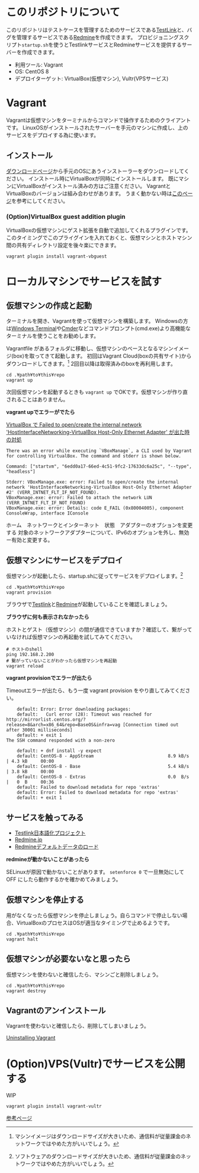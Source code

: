 # このリポジトリについて

このリポジトリはテストケースを管理するためのサービスである[TestLink](http://testlink.org)と、バグを管理するサービスである[Redmine](https://www.redmine.org)を作成できます。
プロビジョニングスクリプト`startup.sh`を使うとTestlinkサービスとRedmineサービスを提供するサーバーを作成できます。

- 利用ツール: Vagrant
- OS: CentOS 8
- デプロイターゲット: VirtualBox(仮想マシン), Vultr(VPSサービス)

# Vagrant

Vagrantは仮想マシンをターミナルからコマンドで操作するためのクライアントです。
LinuxOSがインストールされたサーバーを手元のマシンに作成し、上のサービスをデプロイする為に使います。

## インストール

[ダウンロードページ](https://www.vagrantup.com/downloads.html)から手元のOSにあうインストーラーをダウンロードしてください。
インストール時にVirtualBoxが同時にインストールします。
既にマシンにVirtualBoxがインストール済みの方はご注意ください。
VagrantとVirtualBoxのバージョンは組み合わせがあります。
うまく動かない時は[このページ](https://qiita.com/lunar_sword3/items/682fdd39c57a2319b83f)を参考にしてください。

### (Option)VirtualBox guest addition plugin

VirtualBoxの仮想マシンにゲスト拡張を自動で追加してくれるプラグインです。
このタイミングでこのプライグインを入れておくと、仮想マシンとホストマシン間の共有ディレクトリ設定を後々楽にできます。

```shell
vagrant plugin install vagrant-vbguest
```

# ローカルマシンでサービスを試す

## 仮想マシンの作成と起動

ターミナルを開き、Vagrantを使って仮想マシンを構築します。
Windowsの方は[Windows Terminal](https://www.microsoft.com/ja-jp/p/windows-terminal-preview/9n0dx20hk701?activetab=pivot:overviewtab)や[Cmder](https://cmder.net)などコマンドプロンプト(cmd.exe)より高機能なターミナルを使うことをお勧めします。

Vagrantfile があるフォルダに移動し、仮想マシンのベースとなるマシンイメージ(box)を取ってきて起動します。
初回はVagrant Cloud(boxの共有サイト)からダウンロードしてきます。[^1]
2回目以降は取得済みのboxを再利用します。

```shell
cd .¥path¥to¥this¥repo
vagrant up
```

次回仮想マシンを起動するときも `vagrant up` でOKです。仮想マシンが作り直されることはありません。

[^1]: マシンイメージはダウンロードサイズが大きいため、通信料が従量課金のネットワークではやめた方がいいでしょう。

**vagrant upでエラーがでたら**

[VirtualBox で Failed to open/create the internal network 'HostInterfaceNetworking-VirtualBox Host-Only Ethernet Adapter' が出た時の対処](https://qiita.com/ExA_DEV/items/ae80a7d767144c2e1992)

```shell
There was an error while executing `VBoxManage`, a CLI used by Vagrant
for controlling VirtualBox. The command and stderr is shown below.

Command: ["startvm", "6edd0a17-66ed-4c51-9fc2-17633dc6a25c", "--type", "headless"]

Stderr: VBoxManage.exe: error: Failed to open/create the internal network 'HostInterfaceNetworking-VirtualBox Host-Only Ethernet Adapter #2' (VERR_INTNET_FLT_IF_NOT_FOUND).
VBoxManage.exe: error: Failed to attach the network LUN (VERR_INTNET_FLT_IF_NOT_FOUND)
VBoxManage.exe: error: Details: code E_FAIL (0x80004005), component ConsoleWrap, interface IConsole
```

ホーム　ネットワークとインターネット　状態　アダプターのオプションを変更する
対象のネットワークアダプターについて、IPv6のオプションを外し、無効ー有効と変更する。

## 仮想マシンにサービスをデプロイ

仮想マシンが起動したら、startup.shに従ってサービスをデプロイします。[^2]

[^2]: ソフトウェアのダウンロードサイズが大きいため、通信料が従量課金のネットワークではやめた方がいいでしょう。

```shell
cd .¥path¥to¥this¥repo
vagrant provision
```

ブラウザで[Testlink](http://192.168.2.200:3001)と[Redmine](http://192.168.2.200:3000)が起動していることを確認しましょう。

**ブラウザに何も表示されなかったら**

ホストとゲスト（仮想マシン）の間が通信できていますか？確認して、繋がっていなければ仮想マシンの再起動を試してみてください。

```shell
# ホストのshell
ping 192.168.2.200
# 繋がっていないことがわかったら仮想マシンを再起動
vagrant reload
```

**vagrant provisionでエラーが出たら**

Timeoutエラーが出たら、もう一度 vagrant provision をやり直してみてください。

```shell
    default: Error: Error downloading packages:
    default:   Curl error (28): Timeout was reached for http://mirrorlist.centos.org/?release=8&arch=x86_64&repo=BaseOS&infra=vag [Connection timed out after 30001 milliseconds]
    default: + exit 1
The SSH command responded with a non-zero
```

```shell
    default: + dnf install -y expect
    default: CentOS-8 - AppStream                            8.9 kB/s | 4.3 kB     00:00
    default: CentOS-8 - Base                                 5.4 kB/s | 3.8 kB     00:00
    default: CentOS-8 - Extras                               0.0  B/s |   0  B     00:36
    default: Failed to download metadata for repo 'extras'
    default: Error: Failed to download metadata for repo 'extras'
    default: + exit 1
```

## サービスを触ってみる

- [Testlink日本語化プロジェクト](https://w.atwiki.jp/testlink/pages/25.html)
- [Redmine.jp](http://redmine.jp)
- [Redmineデフォルトデータのロード](http://redmine.jp/tech_note/first-step/admin/load_default_data/)


**redmineが動かないことがあったら**

SELinuxが原因で動かないことがあります。 `setenforce 0` で一旦無効にして OFF にしたら動作するかを確かめてみましょう。



## 仮想マシンを停止する

用がなくなったら仮想マシンを停止しましょう。自らコマンドで停止しない場合、VirtualBoxのプロセスはOSが適当なタイミングで止めるようです。

```shell
cd .¥path¥to¥this¥repo
vagrant halt
```

## 仮想マシンが必要ないなと思ったら

仮想マシンを使わないと確信したら、マシンごと削除しましょう。

```shell
cd .¥path¥to¥this¥repo
vagrant destroy
```

## Vagrantのアンインストール

Vagrantを使わないと確信したら、削除してしまいましょう。

[Uninstalling Vagrant](https://www.vagrantup.com/docs/installation/uninstallation.html)

# (Option)VPS(Vultr)でサービスを公開する

WIP

```shell
vagrant plugin install vagrant-vultr
```

[参考ページ](https://www.vultr.com/docs/using-vultr-as-your-vagrant-provider)
